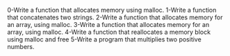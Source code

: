 0-Write a function that allocates memory using malloc.
1-Write a function that concatenates two strings.
2-Write a function that allocates memory for an array, using malloc.
3-Write a function that allocates memory for an array, using malloc.
4-Write a function that reallocates a memory block using malloc and free
5-Write a program that multiplies two positive numbers.
